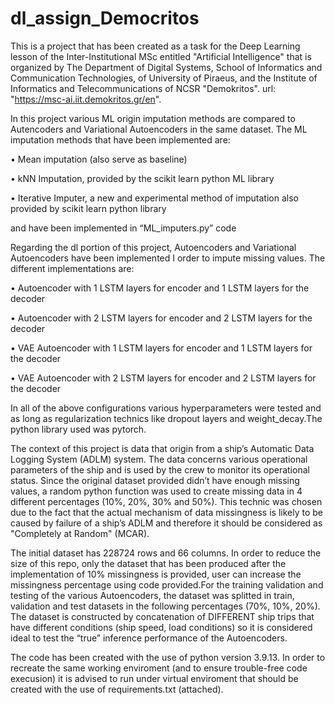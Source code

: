 # dl_assign_Democritos
This is a project that has been created as a task for the Deep Learning lesson of the Inter-Institutional MSc entitled "Artificial Intelligence" that is organized by The Department of Digital Systems, School of Informatics and Communication Technologies, of University of Piraeus, and the Institute of Informatics and Telecommunications of NCSR "Demokritos". url: "https://msc-ai.iit.demokritos.gr/en".

In this project various ML origin imputation methods are compared to Autencoders and Variational Autoencoders in the same dataset. The ML imputation methods that have been implemented are:

  •	Mean imputation (also serve as baseline)

  •	kNN Imputation, provided by the scikit learn python ML library

  •	Iterative Imputer, a new and experimental method of imputation also provided by scikit learn python library
  
  and have been implemented in “ML_imputers.py” code

Regarding the dl portion of this project, Autoencoders and Variational Autoencoders have been implemented I order to impute missing values. The different implementations are:

  •	Autoencoder with 1 LSTM layers for encoder and 1 LSTM layers for the decoder

  •	Autoencoder with 2 LSTM layers for encoder and 2 LSTM layers for the decoder

  •	VAE Autoencoder with 1 LSTM layers for encoder and 1 LSTM layers for the decoder

  •	VAE Autoencoder with 2 LSTM layers for encoder and 2 LSTM layers for the decoder

In all of the above configurations various hyperparameters were tested and as long as regularization technics like dropout layers and weight_decay.The python library used was pytorch.

The context of this project is data that origin from a ship’s Automatic Data Logging System (ADLM) system. The data concerns various operational parameters of the ship and is used by the crew to monitor its operational status. Since the original dataset provided didn’t have enough missing values, a random python function was used to create missing data in 4 different percentages (10%, 20%, 30% and 50%). This technic was chosen due to the fact that the actual mechanism of data missingness is likely to be caused by failure of a ship’s ADLM and therefore it should be considered as "Completely at Random" (MCAR).

The initial dataset has 228724 rows and 66 columns. In order to reduce the size of this repo, only the dataset that has been produced after the implementation of 10% missingness is provided, user can increase the missingness percentage using code provided.For the training validation and testing of the various Autoencoders, the dataset was splitted in train, validation and test datasets in the following percentages (70%, 10%, 20%). The dataset is constructed by concatenation of DIFFERENT ship trips that have different conditions (ship speed, load conditions) so it is considered ideal to test the “true” inference performance of the Autoencoders.

The code has been created with the use of python version 3.9.13. In order to recreate the same working enviroment (and to ensure trouble-free code execusion) it is advised to run under virtual enviroment that should be created with the use of requirements.txt (attached).

